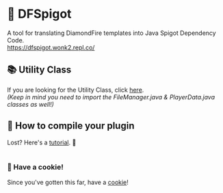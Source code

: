 # 💎 DFSpigot
A tool for translating DiamondFire templates into Java Spigot Dependency Code.&nbsp;
<br />https://dfspigot.wonk2.repl.co/

## 📚 Utility Class
If you are looking for the Utility Class, click [here](https://github.com/Wonkers0/DFSpigot/tree/main/DFUtilities).
<br />*(Keep in mind you need to import the FileManager.java & PlayerData.java classes as well!)*
<br />
## 📙 How to compile your plugin
Lost? Here's a [tutorial](https://www.youtube.com/watch?v=Q7sgqSbuVRQ). 🙌
<br />
<br />

### 🍪 Have a cookie!
Since you've gotten this far, have a [cookie](https://www.youtube.com/watch?v=dQw4w9WgXcQ)!
